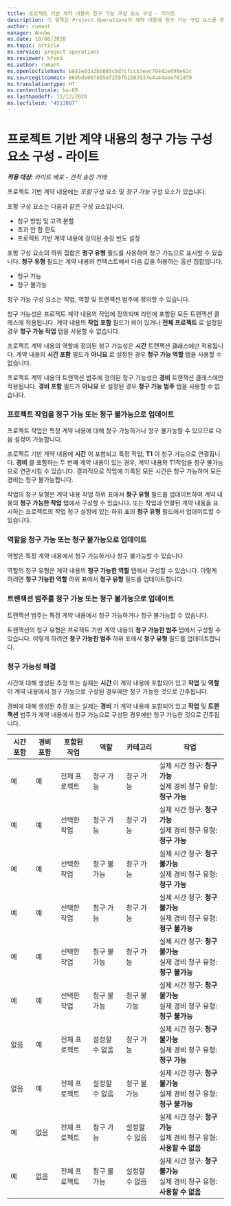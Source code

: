 ```yaml
---
title: 프로젝트 기반 계약 내용의 청구 가능 구성 요소 구성 - 라이트
description: 이 항목은 Project Operations의 계약 내용에 청구 가능 구성 요스를 추가하는 방법에 대한 정보를 제공합니다.
author: rumant
manager: Annbe
ms.date: 10/08/2020
ms.topic: article
ms.service: project-operations
ms.reviewer: kfend
ms.author: rumant
ms.openlocfilehash: b881e03a2bb085c6d7cfccb7eec70442e696e62c
ms.sourcegitcommit: 869bde007805ef255f61b03937e4a44aeef61df9
ms.translationtype: HT
ms.contentlocale: ko-KR
ms.lasthandoff: 11/12/2020
ms.locfileid: "4513887"
---
```

# <a name="configure-chargeable-components-of-a-project-based-contract-line---lite"></a>프로젝트 기반 계약 내용의 청구 가능 구성 요소 구성 - 라이트

_**적용 대상:** 라이트 배포 - 견적 송장 거래_

프로젝트 기반 계약 내용에는 *포함* 구성 요소 및 *청구 가능* 구성 요소가 있습니다.

포함 구성 요소는 다음과 같은 구성 요소입니다.

  - 청구 방법 및 고객 분할
  - 초과 안 함 한도 
  - 프로젝트 기반 계약 내용에 정의된 송장 빈도 설정

포함 구성 요소의 하위 집합은 **청구 유형** 필드를 사용하여 청구 가능으로 표시할 수 있습니다. **청구 유형** 필드는 계약 내용의 컨텍스트에서 다음 값을 허용하는 옵션 집합입니다.

  - 청구 가능
  - 청구 불가능

청구 가능 구성 요소는 작업, 역할 및 트랜잭션 범주에 정의할 수 있습니다.

청구 가능성은 프로젝트 계약 내용의 작업에 정의되며 라인에 포함된 모든 트랜잭션 클래스에 적용됩니다. 계약 내용의 **작업 포함** 필드가 비어 있거나 **전체 프로젝트** 로 설정된 경우 **청구 가능 작업** 탭을 사용할 수 없습니다.

프로젝트 계약 내용의 역할에 정의된 청구 가능성은 **시간** 트랜잭션 클래스에만 적용됩니다. 계약 내용의 **시간 포함** 필드가 **아니요** 로 설정된 경우 **청구 가능 역할** 탭을 사용할 수 없습니다.

프로젝트 계약 내용의 트랜잭션 범주에 정의된 청구 가능성은 **경비** 트랜잭션 클래스에만 적용됩니다. **경비 포함** 필드가 **아니요** 로 설정된 경우 **청구 가능 범주** 탭을 사용할 수 없습니다.

### <a name="update-a-project-task-as-chargeable-or-non-chargeable"></a>프로젝트 작업을 청구 가능 또는 청구 불가능으로 업데이트

프로젝트 작업은 특정 계약 내용에 대해 청구 가능하거나 청구 불가능할 수 있으므로 다음 설정이 가능합니다.

프로젝트 기반 계약 내용에 **시간** 이 포함되고 특정 작업, **T1** 이 청구 가능으로 연결됩니다. **경비** 를 포함하는 두 번째 계약 내용이 있는 경우, 계약 내용의 T1작업을 청구 불가능으로 연관시킬 수 있습니다. 결과적으로 작업에 기록된 모든 시간은 청구 가능하며 모든 경비는 청구 불가능합니다.

작업의 청구 유형은 계약 내용 작업 하위 표에서 **청구 유형** 필드를 업데이트하여 계약 내용의 **청구 가능한 작업** 탭에서 구성할 수 있습니다. 또는 작업과 연결된 계약 내용을 표시하는 프로젝트의 작업 청구 설정에 있는 하위 표의 **청구 유형** 필드에서 업데이트할 수 있습니다.

### <a name="update-a-role-as-chargeable-or-non-chargeable"></a>역할을 청구 가능 또는 청구 불가능으로 업데이트

역할은 특정 계약 내용에서 청구 가능하거나 청구 불가능할 수 있습니다.

역할의 청구 유형은 계약 내용의 **청구 가능한 역할** 탭에서 구성할 수 있습니다. 이렇게 하려면 **청구 가능한 역할** 하위 표에서 **청구 유형** 필드를 업데이트합니다.

### <a name="update-a-transaction-category-as-chargeable-or-non-chargeable"></a>트랜잭션 범주를 청구 가능 또는 청구 불가능으로 업데이트

트랜잭션 범주는 특정 계약 내용에서 청구 가능하거나 청구 불가능할 수 있습니다.

트랜잭션의 청구 유형은 프로젝트 기반 계약 내용의 **청구 가능한 범주** 탭에서 구성할 수 있습니다. 이렇게 하려면 **청구 가능한 범주** 하위 표에서 **청구 유형** 필드를 업데이트합니다.

### <a name="resolve-chargeability"></a>청구 가능성 해결

시간에 대해 생성된 추정 또는 실제는 **시간** 이 계약 내용에 포함되어 있고 **작업** 및 **역할** 이 계약 내용에서 청구 가능으로 구성된 경우에만 청구 가능한 것으로 간주됩니다.

경비에 대해 생성된 추정 또는 실제는 **경비** 가 계약 내용에 포함되어 있고 **작업** 및 **트랜잭션** 범주가 계약 내용에서 청구 가능으로 구성된 경우에만 청구 가능한 것으로 간주됩니다.


| 시간 포함 | 경비 포함 | 포함된 작업 | 역할           | 카테고리       | 작업                                                                                                      |
|---------------|------------------|----------------|----------------|----------------|-----------------------------------------------------------------------------------------------------------|
| 예           | 예              | 전체 프로젝트 | 청구 가능     | 청구 가능     | 실제 시간 청구: **청구 가능** </br> 실제 경비 청구 유형: **청구 가능**           |
| 예           | 예              | 선택한 작업 | 청구 가능     | 청구 가능     | 실제 시간 청구: **청구 가능** </br> 실제 경비 청구 유형: **청구 가능**           |
| 예           | 예              | 선택한 작업 | 청구 불가능 | 청구 가능     | 실제 시간 청구: **청구 불가능** </br> 실제 경비 청구 유형: **청구 가능**       |
| 예           | 예              | 선택한 작업 | 청구 가능     | 청구 가능     | 실제 시간 청구: **청구 불가능** </br> 실제 경비 청구 유형: **청구 불가능** |
| 예           | 예              | 선택한 작업 | 청구 불가능 | 청구 가능     | 실제 시간 청구: **청구 불가능** </br> 실제 경비 청구 유형: **청구 불가능** |
| 예           | 예              | 선택한 작업 | 청구 불가능 | 청구 불가능 | 실제 시간 청구: **청구 불가능** </br> 실제 경비 청구 유형: **청구 불가능** |
| 없음            | 예              | 전체 프로젝트 | 설정할 수 없음   | 청구 가능     | 실제 시간 청구: **청구 불가능**</br>실제 경비 청구 유형: **청구 가능**          |
| 없음            | 예              | 전체 프로젝트 | 설정할 수 없음   | 청구 불가능 | 실제 시간 청구: **청구 불가능**</br> 실제 경비 청구 유형: **청구 불가능**     |
| 예           | 없음               | 전체 프로젝트 | 청구 가능     | 설정할 수 없음   | 실제 시간 청구: **청구 가능** </br> 실제 경비 청구 유형: **사용할 수 없음**        |
| 예           | 없음               | 전체 프로젝트 | 청구 불가능 | 설정할 수 없음   | 실제 시간 청구: **청구 불가능** </br>실제 경비 청구 유형: **사용할 수 없음**   |
